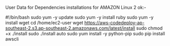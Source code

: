 User Data for Dependencies installations for AMAZON Linux 2 ok:-

#!/bin/bash
sudo yum -y update
sudo yum -y install ruby
sudo yum -y install wget
cd /home/ec2-user
wget https://aws-codedeploy-ap-southeast-2.s3.ap-southeast-2.amazonaws.com/latest/install
sudo chmod +x ./install
sudo ./install auto
sudo yum install -y python-pip
sudo pip install awscli





